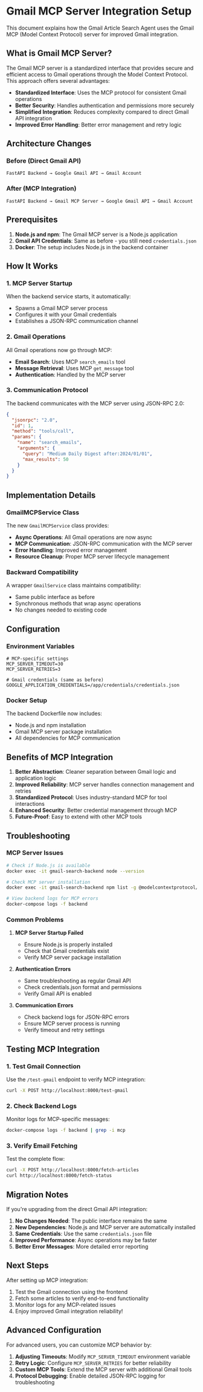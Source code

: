 # Gmail MCP Server Integration Setup

This document explains how the Gmail Article Search Agent uses the Gmail MCP (Model Context Protocol) server for improved Gmail integration.

## What is Gmail MCP Server?

The Gmail MCP server is a standardized interface that provides secure and efficient access to Gmail operations through the Model Context Protocol. This approach offers several advantages:

- **Standardized Interface**: Uses the MCP protocol for consistent Gmail operations
- **Better Security**: Handles authentication and permissions more securely
- **Simplified Integration**: Reduces complexity compared to direct Gmail API integration
- **Improved Error Handling**: Better error management and retry logic

## Architecture Changes

### Before (Direct Gmail API)
```
FastAPI Backend → Google Gmail API → Gmail Account
```

### After (MCP Integration)
```
FastAPI Backend → Gmail MCP Server → Google Gmail API → Gmail Account
```

## Prerequisites

1. **Node.js and npm**: The Gmail MCP server is a Node.js application
2. **Gmail API Credentials**: Same as before - you still need `credentials.json`
3. **Docker**: The setup includes Node.js in the backend container

## How It Works

### 1. MCP Server Startup
When the backend service starts, it automatically:
- Spawns a Gmail MCP server process
- Configures it with your Gmail credentials
- Establishes a JSON-RPC communication channel

### 2. Gmail Operations
All Gmail operations now go through MCP:
- **Email Search**: Uses MCP `search_emails` tool
- **Message Retrieval**: Uses MCP `get_message` tool
- **Authentication**: Handled by the MCP server

### 3. Communication Protocol
The backend communicates with the MCP server using JSON-RPC 2.0:

```json
{
  "jsonrpc": "2.0",
  "id": 1,
  "method": "tools/call",
  "params": {
    "name": "search_emails",
    "arguments": {
      "query": "Medium Daily Digest after:2024/01/01",
      "max_results": 50
    }
  }
}
```

## Implementation Details

### GmailMCPService Class
The new `GmailMCPService` class provides:
- **Async Operations**: All Gmail operations are now async
- **MCP Communication**: JSON-RPC communication with the MCP server
- **Error Handling**: Improved error management
- **Resource Cleanup**: Proper MCP server lifecycle management

### Backward Compatibility
A wrapper `GmailService` class maintains compatibility:
- Same public interface as before
- Synchronous methods that wrap async operations
- No changes needed to existing code

## Configuration

### Environment Variables
```env
# MCP-specific settings
MCP_SERVER_TIMEOUT=30
MCP_SERVER_RETRIES=3

# Gmail credentials (same as before)
GOOGLE_APPLICATION_CREDENTIALS=/app/credentials/credentials.json
```

### Docker Setup
The backend Dockerfile now includes:
- Node.js and npm installation
- Gmail MCP server package installation
- All dependencies for MCP communication

## Benefits of MCP Integration

1. **Better Abstraction**: Cleaner separation between Gmail logic and application logic
2. **Improved Reliability**: MCP server handles connection management and retries
3. **Standardized Protocol**: Uses industry-standard MCP for tool interactions
4. **Enhanced Security**: Better credential management through MCP
5. **Future-Proof**: Easy to extend with other MCP tools

## Troubleshooting

### MCP Server Issues
```bash
# Check if Node.js is available
docker exec -it gmail-search-backend node --version

# Check MCP server installation
docker exec -it gmail-search-backend npm list -g @modelcontextprotocol/server-gmail

# View backend logs for MCP errors
docker-compose logs -f backend
```

### Common Problems

1. **MCP Server Startup Failed**
   - Ensure Node.js is properly installed
   - Check that Gmail credentials exist
   - Verify MCP server package installation

2. **Authentication Errors**
   - Same troubleshooting as regular Gmail API
   - Check credentials.json format and permissions
   - Verify Gmail API is enabled

3. **Communication Errors**
   - Check backend logs for JSON-RPC errors
   - Ensure MCP server process is running
   - Verify timeout and retry settings

## Testing MCP Integration

### 1. Test Gmail Connection
Use the `/test-gmail` endpoint to verify MCP integration:
```bash
curl -X POST http://localhost:8000/test-gmail
```

### 2. Check Backend Logs
Monitor logs for MCP-specific messages:
```bash
docker-compose logs -f backend | grep -i mcp
```

### 3. Verify Email Fetching
Test the complete flow:
```bash
curl -X POST http://localhost:8000/fetch-articles
curl http://localhost:8000/fetch-status
```

## Migration Notes

If you're upgrading from the direct Gmail API integration:

1. **No Changes Needed**: The public interface remains the same
2. **New Dependencies**: Node.js and MCP server are automatically installed
3. **Same Credentials**: Use the same `credentials.json` file
4. **Improved Performance**: Async operations may be faster
5. **Better Error Messages**: More detailed error reporting

## Next Steps

After setting up MCP integration:

1. Test the Gmail connection using the frontend
2. Fetch some articles to verify end-to-end functionality
3. Monitor logs for any MCP-related issues
4. Enjoy improved Gmail integration reliability!

## Advanced Configuration

For advanced users, you can customize MCP behavior by:

1. **Adjusting Timeouts**: Modify `MCP_SERVER_TIMEOUT` environment variable
2. **Retry Logic**: Configure `MCP_SERVER_RETRIES` for better reliability
3. **Custom MCP Tools**: Extend the MCP server with additional Gmail tools
4. **Protocol Debugging**: Enable detailed JSON-RPC logging for troubleshooting
